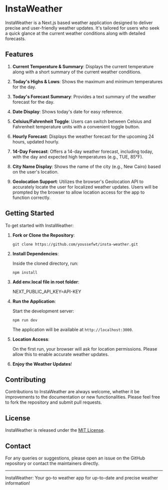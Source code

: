 # InstaWeather

InstaWeather is a Next.js based weather application designed to deliver precise and user-friendly weather updates. It's tailored for users who seek a quick glance at the current weather conditions along with detailed forecasts.

## Features

1. **Current Temperature & Summary**: Displays the current temperature along with a short summary of the current weather conditions.

2. **Today's Highs & Lows**: Shows the maximum and minimum temperatures for the day.

3. **Today's Forecast Summary**: Provides a text summary of the weather forecast for the day.

4. **Date Display**: Shows today's date for easy reference.

5. **Celsius/Fahrenheit Toggle**: Users can switch between Celsius and Fahrenheit temperature units with a convenient toggle button.

6. **Hourly Forecast**: Displays the weather forecast for the upcoming 24 hours, updated hourly.

7. **14-Day Forecast**: Offers a 14-day weather forecast, including today, with the day and expected high temperatures (e.g., TUE, 85°F).

8. **City Name Display**: Shows the name of the city (e.g., New Cairo) based on the user's location.

9. **Geolocation Support**: Utilizes the browser's Geolocation API to accurately locate the user for localized weather updates. Users will be prompted by the browser to allow location access for the app to function correctly.

## Getting Started

To get started with InstaWeather:

1. **Fork or Clone the Repository**:

   ```
   git clone https://github.com/youssefwt/insta-weather.git
   ```

2. **Install Dependencies**:

   Inside the cloned directory, run:

   ```
   npm install
   ```

3. **Add env.local file in root folder**:

   NEXT_PUBLIC_API_KEY=API-KEY


4. **Run the Application**:

   Start the development server:

   ```
   npm run dev
   ```

   The application will be available at `http://localhost:3000`.

5. **Location Access**:

   On the first run, your browser will ask for location permissions. Please allow this to enable accurate weather updates.

6. **Enjoy the Weather Updates**!

## Contributing

Contributions to InstaWeather are always welcome, whether it be improvements to the documentation or new functionalities. Please feel free to fork the repository and submit pull requests.

## License

InstaWeather is released under the [MIT License](LICENSE.md).

## Contact

For any queries or suggestions, please open an issue on the GitHub repository or contact the maintainers directly.

---

InstaWeather: Your go-to weather app for up-to-date and precise weather information!
